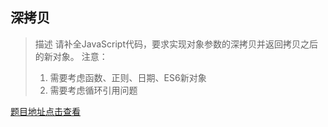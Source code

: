 ## 深拷贝

>描述
>请补全JavaScript代码，要求实现对象参数的深拷贝并返回拷贝之后的新对象。
>注意：
>1. 需要考虑函数、正则、日期、ES6新对象
>2. 需要考虑循环引用问题

[题目地址点击查看](https://www.nowcoder.com/practice/70ca77b52d424ced8ebb348cd77c1dc5?tpId=274&tqId=39537&rp=1&ru=/exam/oj&qru=/exam/oj&sourceUrl=%2Fexam%2Foj%3Fpage%3D1%26tab%3D%25E5%2589%258D%25E7%25AB%25AF%25E7%25AF%2587%26topicId%3D274&difficulty=undefined&judgeStatus=undefined&tags=&title=)